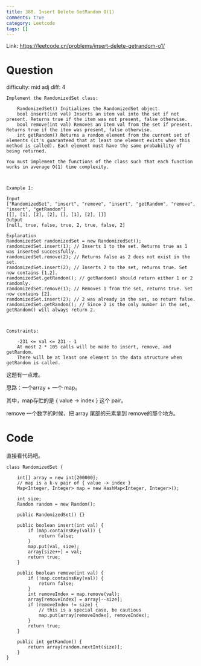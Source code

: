 ```yaml
---
title: 380. Insert Delete GetRandom O(1)
comments: true
category: Leetcode
tags: []
---
```


Link: https://leetcode.cn/problems/insert-delete-getrandom-o1/

# Question

difficulty: mid
adj diff: 4

    Implement the RandomizedSet class:
    
        RandomizedSet() Initializes the RandomizedSet object.
        bool insert(int val) Inserts an item val into the set if not present. Returns true if the item was not present, false otherwise.
        bool remove(int val) Removes an item val from the set if present. Returns true if the item was present, false otherwise.
        int getRandom() Returns a random element from the current set of elements (it's guaranteed that at least one element exists when this method is called). Each element must have the same probability of being returned.
    
    You must implement the functions of the class such that each function works in average O(1) time complexity.
    
     
    
    Example 1:
    
    Input
    ["RandomizedSet", "insert", "remove", "insert", "getRandom", "remove", "insert", "getRandom"]
    [[], [1], [2], [2], [], [1], [2], []]
    Output
    [null, true, false, true, 2, true, false, 2]
    
    Explanation
    RandomizedSet randomizedSet = new RandomizedSet();
    randomizedSet.insert(1); // Inserts 1 to the set. Returns true as 1 was inserted successfully.
    randomizedSet.remove(2); // Returns false as 2 does not exist in the set.
    randomizedSet.insert(2); // Inserts 2 to the set, returns true. Set now contains [1,2].
    randomizedSet.getRandom(); // getRandom() should return either 1 or 2 randomly.
    randomizedSet.remove(1); // Removes 1 from the set, returns true. Set now contains [2].
    randomizedSet.insert(2); // 2 was already in the set, so return false.
    randomizedSet.getRandom(); // Since 2 is the only number in the set, getRandom() will always return 2.
    
     
    
    Constraints:
    
        -231 <= val <= 231 - 1
        At most 2 * 105 calls will be made to insert, remove, and getRandom.
        There will be at least one element in the data structure when getRandom is called.

这题有一点难。

思路：一个array + 一个 map。

其中，map存贮的是 { value -> index } 这个 pair。

remove 一个数字的时候，把 array 尾部的元素拿到 remove的那个地方。

# Code

直接看代码吧。


    class RandomizedSet {

        int[] array = new int[200000];
        // map is a k-v pair of { value -> index }
        Map<Integer, Integer> map = new HashMap<Integer, Integer>();

        int size;
        Random random = new Random();

        public RandomizedSet() {}
        
        public boolean insert(int val) {
            if (map.containsKey(val)) {
                return false;
            }
            map.put(val, size);
            array[size++] = val;
            return true;
        }
        
        public boolean remove(int val) {
            if (!map.containsKey(val)) {
                return false;
            }
            int removeIndex = map.remove(val);
            array[removeIndex] = array[--size];
            if (removeIndex != size) {
                // this is a special case, be cautious
                map.put(array[removeIndex], removeIndex);
            }
            return true;
        }
        
        public int getRandom() {
            return array[random.nextInt(size)];
        }
    }